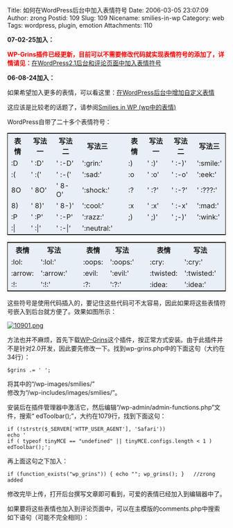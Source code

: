 Title: 如何在WordPress后台中加入表情符号
Date: 2006-03-05 23:07:09
Author: zrong
Postid: 109
Slug: 109
Nicename: smilies-in-wp
Category: web
Tags: wordpress, plugin, emotion
Attachments: 110

**07-02-25加入：**

<span
style="color: red; font-weight: bold">WP-Grins插件已经更新，目前可以不需要修改代码就实现表情符号的添加了，详情请见：</span>[在WordPress2.1后台和评论页面中加入表情符号](/?p=326)

**06-08-24加入：**

如果希望加入更多的表情，可以看这里：[在WordPress后台中增加自定义表情](http://zengrong.net/post/167.htm)

这应该是比较老的话题了，请参阅[Smilies in WP
(wp中的表情)](http://dark.supercn.net/index.php/81/)

WordPress自带了二十多个表情符号：

<table style="border: 1px solid black; background: #e9eff6 none repeat scroll 0% 50%; -moz-background-clip: -moz-initial; -moz-background-origin: -moz-initial; -moz-background-inline-policy: -moz-initial">
<tr>
<th>
表情

</th>
<th>
写法一

</th>
<th>
写法二

</th>
<th>
写法三

</th>
<th>
</th>
<th>
表情

</th>
<th>
写法一

</th>
<th>
写法二

</th>
<th>
写法三

</th>
</tr>
<tr>
<td>
:D

</td>
<td>
' :D'

</td>
<td>
' :-D'

</td>
<td>
':grin:'

</td>
<td>
 

</td>
<td>
:)

</td>
<td>
' :)'

</td>
<td>
' :-)'

</td>
<td>
':smile:'

</td>
</tr>
<tr>
<td>
:(

</td>
<td>
' :('

</td>
<td>
' :-('

</td>
<td>
':sad:'

</td>
<td>
 

</td>
<td>
:o

</td>
<td>
' :o'

</td>
<td>
' :-o'

</td>
<td>
':eek:'

</td>
</tr>
<tr>
<td>
8O

</td>
<td>
' 8O'

</td>
<td>
' 8-O'

</td>
<td>
':shock:'

</td>
<td>
 

</td>
<td>
:?

</td>
<td>
' :?'

</td>
<td>
' :-?'

</td>
<td>
' :???:'

</td>
</tr>
<tr>
<td>
8)

</td>
<td>
' 8)'

</td>
<td>
' 8-)'

</td>
<td>
':cool:'

</td>
<td>
 

</td>
<td>
:x

</td>
<td>
' :x'

</td>
<td>
' :-x'

</td>
<td>
':mad:'

</td>
</tr>
<tr>
<td>
:P

</td>
<td>
' :P'

</td>
<td>
' :-P'

</td>
<td>
':razz:'

</td>
<td>
 

</td>
<td>
;)

</td>
<td>
' ;)'

</td>
<td>
' ;-)'

</td>
<td>
':wink:'

</td>
</tr>
<tr>
<td>
:|

</td>
<td>
' :|'

</td>
<td>
' :-|'

</td>
<td>
':neutral:'

</td>
</tr>
</table>
<table style="border: 1px solid black; background: #e9eff6 none repeat scroll 0% 50%; -moz-background-clip: -moz-initial; -moz-background-origin: -moz-initial; -moz-background-inline-policy: -moz-initial">
<tr>
<th>
表情

</th>
<th>
写法

</th>
<th>
</th>
<th>
表情

</th>
<th>
写法

</th>
<th>
</th>
<th>
表情

</th>
<th>
写法

</th>
<th>
</th>
<th>
表情

</th>
<th>
写法

</th>
</tr>
<tr>
<td>
:lol:

</td>
<td>
':lol:'

</td>
<td>
 

</td>
<td>
:oops:

</td>
<td>
':oops:'

</td>
<td>
 

</td>
<td>
:cry:

</td>
<td>
':cry:'

</td>
<td>
 

</td>
<td>
:mrgreen:

</td>
<td>
':mrgreen:'

</td>
</tr>
<tr>
<td>
:arrow:

</td>
<td>
':arrow:'

</td>
<td>
 

</td>
<td>
:evil:

</td>
<td>
':evil:'

</td>
<td>
 

</td>
<td>
:twisted:

</td>
<td>
':twisted:'

</td>
<td>
 

</td>
<td>
:roll:

</td>
<td>
':roll:'

</td>
</tr>
<tr>
<td>
:!:

</td>
<td>
':!:'

</td>
<td>
 

</td>
<td>
:?:

</td>
<td>
':?:'

</td>
<td>
 

</td>
<td>
:idea:

</td>
<td>
':idea:'

</td>
</tr>
</table>
这些符号是使用代码插入的，要记住这些代码可不太容易，因此如果将这些表情符号嵌入到后台就方便了。效果如图所示：  

[![10901.png](/wp-content/uploads/2006/03/10901.png)](/wp-content/uploads/2006/03/10901.png "10901.png")

<!--more-->

方法也并不麻烦，首先下载[WP-Grins](http://www.alexking.org/blog/2004/01/24/wp-grins-clickable-smilies-hack/)这个插件，按正常方式安装。由于此插件并不是针对2.0开发，因此要先修改一下。找到wp-grins.php中的下面这句（大约在34行）：

``` {lang="php"}
$grins .= ' ';
```

将其中的“/wp-images/smilies/”  
修改为“/wp-includes/images/smilies/”。

安装后在插件管理器中激活它，然后编辑“/wp-admin/admin-functions.php”文件，搜索“
edToolbar();”，大约在1079行，找到下面这句：

``` {lang="php"}
if (!strstr($_SERVER['HTTP_USER_AGENT'], 'Safari'))
echo '            
if ( typeof tinyMCE == "undefined" || tinyMCE.configs.length < 1 ) edToolbar();';
```

再上面这句之下加入：

``` {lang="php"}
if (function_exists("wp_grins")) { echo ""; wp_grins(); }   //zrong added
```

修改完毕上传，打开后台撰写文章即可看到，可爱的表情已经加入到编辑器中了。

如果要将这些表情也加入到评论页面中，可以在主模版的comments.php中搜索如下语句（可能不完全相同）：

``` {lang="html"}
```
